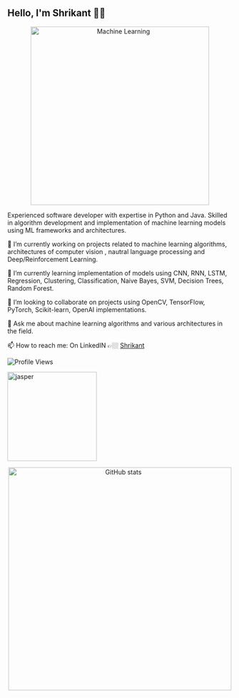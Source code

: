 ## Hello, I'm Shrikant 🤟🏼
<!--
**shrikantpandeiit/shrikantpandeiit** is a ✨ _special_ ✨ repository because its `README.md` (this file) appears on your GitHub profile.


- 😄 Pronouns: ...
- ⚡ Fun fact: ...
dark, radical, merko, gruvbox, tokyonight, onedark, cobalt, synthwave, highcontrast, dracula
-->

<p align="center">
  <img src="https://media.giphy.com/media/PjJ1cLHqLEveXysGDB/giphy-downsized-large.gif" alt="Machine Learning" width="400" height="400"/> 
</p>


  Experienced software developer with expertise in Python and Java. 
  Skilled in algorithm development and implementation of machine learning models 
  using ML frameworks and architectures.

 🔭 I’m currently working on projects related to machine learning algorithms, architectures of computer vision ,
    nautral language processing and Deep/Reinforcement Learning.

 🌱 I’m currently learning implementation of models using CNN, RNN, LSTM, Regression, Clustering, Classification, 
    Naive Bayes, SVM, Decision Trees, Random Forest.

 👯 I’m looking to collaborate on projects using OpenCV, TensorFlow, PyTorch, Scikit-learn, OpenAI implementations.

 💬 Ask me about machine learning algorithms and various architectures in the field.

 📫 How to reach me: On LinkedIN 👉🏼 [Shrikant](https://linkedin.com/in/shrikant-pande-24ju1987) 


![Profile Views](https://komarev.com/ghpvc/?username=shrikantpandeiit&color=blueviolet)
<p align="left">
    <img src="https://media.giphy.com/media/Hrm0LJNRkPHDkLIHz9/giphy.gif" alt="jasper" width="200" height="200"/> 
</p>
<p align="center">
  <img src="https://github-readme-stats.vercel.app/api?username=shrikantpandeiit&show_icons=true&theme=onedark" alt="GitHub stats" width="500" height="500"/>
</p>





